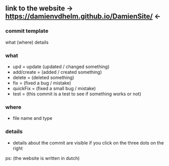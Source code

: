 ## link to the website -> https://damienvdhelm.github.io/DamienSite/ <-

### commit template

what (where)
  details

### what

- upd = update (updated / changed something)
- add/create = (added / created something)
- delete = (deleted something)
- fix = (fixed a bug / mistake)
- quickFix = (fixed a small bug / mistake)
- test = (this commit is a test to see if something works or not)

### where

- file name and type

### details

- details about the commit are visible if you click on the three dots on the right 

ps: (the website is written in dutch)
